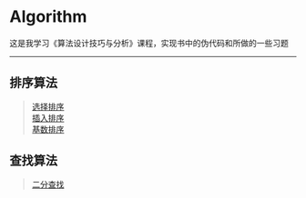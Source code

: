 # Algorithm
这是我学习《算法设计技巧与分析》课程，实现书中的伪代码和所做的一些习题

---
## 排序算法
>[选择排序](https://github.com/1583902733/algorithm/blob/master/chapter%201/selectionSort.cpp)  
>[插入排序](https://github.com/1583902733/algorithm/blob/master/chapter%201/insertionSort.cpp)  
>[基数排序](https://github.com/1583902733/algorithm/blob/master/chapter%205/radixSort.cpp)  

## 查找算法
>[二分查找](https://github.com/1583902733/algorithm/blob/master/chapter%201/binarySearch.cpp) 



